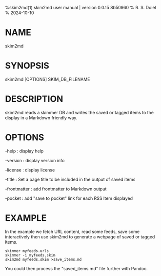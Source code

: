 %skim2md(1) skim2md user manual | version 0.0.15 8b50960
% R. S. Doiel
% 2024-10-10

# NAME 

skim2md

# SYNOPSIS

skim2md [OPTIONS] SKIM_DB_FILENAME

# DESCRIPTION

skim2md reads a skimmer DB and writes the saved or tagged items 
to the display in a Markdown friendly way. 

# OPTIONS

-help
: display help

-version
: display version info

-license
: display license

-title
: Set a page title to be included in the output of saved items

-frontmatter
: add frontmatter to Markdown output

-pocket
: add "save to pocket" link for each RSS Item displayed

# EXAMPLE

In the example we fetch URL content, read some feeds, save some interactively
then use skim2md to generate a webpage of saved or tagged items.

~~~
skimmer myfeeds.urls
skimmer -i myfeeds.skim
skim2md myfeeds.skim >save_items.md
~~~

You could then process the "saved_items.md" file further with Pandoc.


